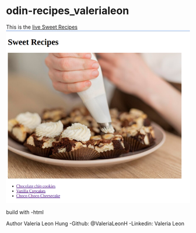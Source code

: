 # odin-recipes_valerialeon
This is the [live Sweet Recipes](https://valerialeonh.github.io./odin-recipes_valerialeon/)
![sweet recipe page](assets/sweet_recipes.png)

build with
-html

Author
Valeria Leon Hung
-Github: @ValeriaLeonH
-Linkedin: Valeria Leon

